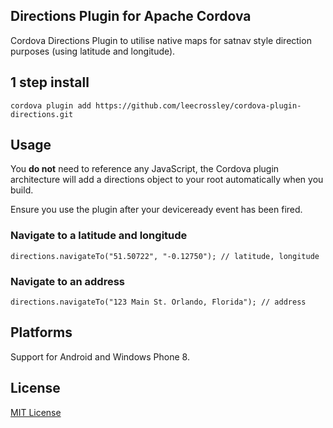 ## Directions Plugin for Apache Cordova

Cordova Directions Plugin to utilise native maps for satnav style direction purposes (using latitude and longitude).

## 1 step install

```
cordova plugin add https://github.com/leecrossley/cordova-plugin-directions.git
```

## Usage

You **do not** need to reference any JavaScript, the Cordova plugin architecture will add a directions object to your root automatically when you build.

Ensure you use the plugin after your deviceready event has been fired.

### Navigate to a latitude and longitude

```
directions.navigateTo("51.50722", "-0.12750"); // latitude, longitude
```

### Navigate to an address

```
directions.navigateTo("123 Main St. Orlando, Florida"); // address
```

## Platforms

Support for Android and Windows Phone 8.

## License

[MIT License](http://ilee.mit-license.org)
